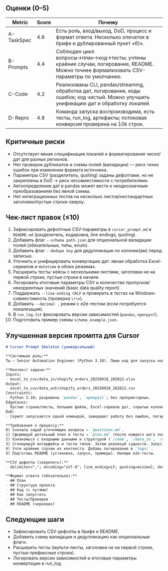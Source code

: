 ## Оценки (0–5)
| Metric      | Score | Почему |
|-------------|-------|--------|
| A-TaskSpec  | 4.6   | Есть роль, вход/выход, DoD, процесс и формат ответа. Несколько опечаток в брифе и дублированный пункт «6)». |
| B-Prompts   | 4.4   | Соблюден цикл вопросы→план→код→тесты; учтены крайние случаи, логирование, README. Можно точнее формализовать CSV-параметры по умолчанию. |
| C-Code      | 4.2   | Реализованы CLI, pandas/streaming, обработка дат, логирование, коды ошибок; код чистый. Можно улучшить унификацию дат и обработку локалей. |
| D-Repro     | 4.8   | Команда запуска воспроизводима, есть тесты, run_log, артефакты; потоковая конверсия проверена на 10k строк. |

## Критичные риски
- Отсутствует явная спецификация локалей и форматирования чисел/дат для разных регионов.
- Нет проверки дубликатов и схемы полей (валидации) — риск тихих ошибок при изменении формата источника.
- Параметры CSV (разделитель, quoting) заданы дефолтами, но не закреплены в DoD → риск несовместимости с потребителями.
- Автоопределение дат в pandas может вести к неоднозначным преобразованиям без явной схемы.
- Нет интеграционных тестов на несколько листов/нестандартные заголовки/пустые строки сверху.

## Чек-лист правок (≤10)
1. Зафиксировать дефолтные CSV-параметры в `cursor_prompt.md` и `README.md` (разделитель, кодировка, line endings, quoting).
2. Добавить флаг `--schema path.json` для опциональной валидации полей (обязательные, типы, enum).
3. Добавить флаг `--dedupe key` для дедупликации по колонке(ам) перед записью.
4. Уточнить и унифицировать конвертацию дат: явная обработка Excel-сериалов и `datetime` в обоих режимах.
5. Расширить тесты: кейсы с несколькими листами, заголовки не на первой строке, пустые строки в начале.
6. Логировать итоговые параметры CSV и количество пропусков/некорректных значений (basic data quality report).
7. Поддержать `--line-ending CRLF` и проверить в тестах на Windows-совместимость (проверка `\r\n`).
8. Добавить `--decimal ,` режим с e2e-тестом (если потребуется локализация).
9. В `run_log.txt` фиксировать версии зависимостей (`pandas`, `openpyxl`).
10. Подготовить пример схемы `schema_example.json`.

## Улучшенная версия промпта для Cursor
```md
# Cursor Prompt Skeleton (универсальный)

**Системная роль:**  
Ты — Senior Automation Engineer (Python 3.10). Пиши код для запуска новичком, но инженерно грамотно. Следуй циклу: вопросы → план → тесты → код. Используй бесплатные библиотеки. Стиль: функции, аннотации типов, логирование ошибок, понятные сообщения, докстринги. Используй `.venv`.

**Контекст задачи:**  
Inputs:  
- excel_to_csv/data_in/shopify_orders_20250918_202022.xlsx  
Output:  
- excel_to_csv/data_out/shopify_orders_20250918_202022.csv  
Constraints:  
- Python 3.10; разрешены `pandas`, `openpyxl`; без проприетарных.  
EdgeCases:  
- Пустые строки/листы, большие файлы, Excel-сериалы дат, скрытые колонки, отсутствующие заголовки.  
DoD:  
- Скрипт запускается одной командой, завершает работу без ошибок, логирует в `logs/`, есть README и тесты.

**Требования к процессу:**  
0) Сначала задай уточняющие вопросы → `questions.md`.  
1) Сформируй детальный план и тесты → `plan.md` (после каждого шага логируй в `log_manifest.ai.md`).  
2) Ознакомься с входными данными и структурой (`/code`, `/data_in`, `/data_out`, `/logs`) и при необходимости уточни план.  
3) Сгенерируй интерфейсы и тесты типов. Затем реализуй сущности. Запусти тесты до зелёного статуса.  
4) Учти крайние случаи из контекста. Добавь логирование в `logs/`.  
5) Подготовь README (установка, запуск, примеры). Напиши e2e-тесты.

**CSV дефолты (закрепить):**  
- delimiter=","; encoding="utf-8"; line_ending=LF; quoting=minimal; dates=ISO 8601 UTC.

**Формат ответа (обязательно):**  
- ## План  
- ## Структура проекта  
- ## Код (с путями)  
- ## Как запустить  
- ## Тесты/Проверки  
- ## README (черновик)
```

## Следующие шаги
- Зафиксировать CSV-дефолты в брифе и README.
- Добавить схему валидации и дедупликацию как опциональные флаги.
- Расширить тесты (мульти-листы, заголовки не на первой строке, пустые префиксные строки).
- Логировать версии зависимостей и итоговые параметры конвертации в run_log.
